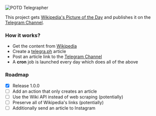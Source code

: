 ![POTD Telegrapher](http://fabritsius.github.io/img/potd-banner.png)

This project gets [Wikipedia's Picture of the Day](https://en.wikipedia.org/wiki/Wikipedia:Picture_of_the_day) and publishes it on the [Telegram Channel](https://t.me/w_potd).

### How it works?

- Get the content from [Wikipedia](https://en.wikipedia.org/wiki/Wikipedia:Picture_of_the_day)
- Create a [telegra.ph](https://telegra.ph/) article
- Post an article link to the [Telegram Channel](https://t.me/w_potd)
- A **cron** job is launched every day which does all of the above

### Roadmap

- [x] Release 1.0.0
- [ ] Add an action that only creates an article
- [ ] Use the Wiki API instead of web scraping (potentially)
- [ ] Preserve all of Wikipedia's links (potentially)
- [ ] Additionally send an article to Instagram
